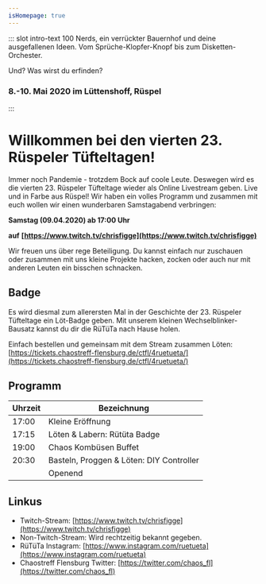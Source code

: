 ```yaml
---
isHomepage: true
---
```


::: slot intro-text
100 Nerds, ein verrückter Bauernhof und deine ausgefallenen Ideen. Vom Sprüche-Klopfer-Knopf bis zum Disketten-Orchester.   
   
Und? Was wirst du erfinden?
### 8.-10. Mai 2020 im Lüttenshoff, Rüspel
:::


# Willkommen bei den vierten 23. Rüspeler Tüfteltagen!

Immer noch Pandemie - trotzdem Bock auf coole Leute. Deswegen wird es die vierten 23. Rüspeler Tüfteltage wieder als Online Livestream geben. Live und in Farbe aus Rüspel! Wir haben ein volles Programm und zusammen mit euch wollen wir einen wunderbaren Samstagabend verbringen:

**Samstag (09.04.2020) ab 17:00 Uhr**

**auf**
**[https://www.twitch.tv/chrisfigge](https://www.twitch.tv/chrisfigge)**

Wir freuen uns über rege Beteiligung. Du kannst einfach nur zuschauen oder zusammen mit uns kleine Projekte hacken, zocken oder auch nur mit anderen Leuten ein bisschen schnacken.

## Badge

Es wird diesmal zum allerersten Mal in der Geschichte der 23. Rüspeler Tüfteltage ein Löt-Badge geben. Mit unserem kleinen Wechselblinker-Bausatz kannst du dir die RüTüTa nach Hause holen.

Einfach bestellen und gemeinsam mit dem Stream zusammen Löten: [https://tickets.chaostreff-flensburg.de/ctfl/4ruetueta/](https://tickets.chaostreff-flensburg.de/ctfl/4ruetueta/)

## Programm
| Uhrzeit| Bezeichnung |
|--------|-------------|
|17:00| Kleine Eröffnung |
|17:15| Löten & Labern: Rütüta Badge |
|19:00| Chaos Kombüsen Buffet |
|20:30| Basteln, Proggen & Löten: DIY Controller |
||Openend|

## Linkus
- Twitch-Stream: [https://www.twitch.tv/chrisfigge](https://www.twitch.tv/chrisfigge)
- Non-Twitch-Stream: Wird rechtzeitig bekannt gegeben.
- RüTüTa Instagram: [https://www.instagram.com/ruetueta](https://www.instagram.com/ruetueta)
- Chaostreff Flensburg Twitter: [https://twitter.com/chaos_fl](https://twitter.com/chaos_fl)
